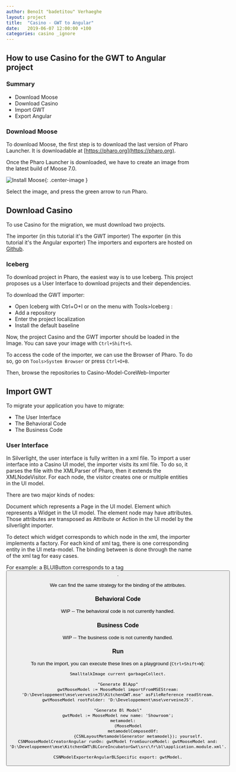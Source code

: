 ```yaml
---
author: Benoît "badetitou" Verhaeghe
layout: project
title:  "Casino - GWT to Angular"
date:   2019-06-07 12:00:00 +100
categories: casino _ignore
---
```


## How to use Casino for the GWT to Angular project

### Summary

- Download Moose
- Download Casino
- Import GWT
- Export Angular

### Download Moose

To download Moose, the first step is to download the last version of Pharo Launcher.
It is downloadable at [https://pharo.org](https://pharo.org).

Once the Pharo Launcher is downloaded, we have to create an image from the latest build of Moose 7.0.

![Install Moose](../img/mooseInstall.png){: .center-image }

Select the image, and press the green arrow to run Pharo.

## Download Casino

To use Casino for the migration, we must download two projects.

The importer (in this tutorial it's the GWT importer)
The exporter (in this tutorial it's the Angular exporter)
The importers and exporters are hosted on [Github](https://github.com/search?q=user:badetitou+Casino).

### Iceberg
  
To download project in Pharo, the easiest way is to use Iceberg. This project proposes us a User Interface to download projects and their dependencies.

To download the GWT importer:

- Open Iceberg with Ctrl+O+I or on the menu with Tools>Iceberg :
- Add a repository
- Enter the project localization
- Install the default baseline

Now, the project Casino and the GWT importer should be loaded in the Image. You can save your image with `Ctrl+Shift+S`.

To access the code of the importer, we can use the Browser of Pharo. To do so, go on `Tools>System Browser` or press `Ctrl+O+B`.

Then, browse the repositories to Casino-Model-CoreWeb-Importer

## Import GWT
  
To migrate your application you have to migrate:

- The User Interface
- The Behavioral Code
- The Business Code

### User Interface

In Silverlight, the user interface is fully written in a xml file. To import a user interface into a Casino UI model, the importer visits its xml file. To do so, it parses the file with the XMLParser of Pharo, then it extends the XMLNodeVisitor. For each node, the visitor creates one or multiple entities in the UI model.

There are two major kinds of nodes:

Document which represents a Page in the UI model.
Element which represents a Widget in the UI model.
The element node may have attributes. Those attributes are transposed as Attribute or Action in the UI model by the silverlight importer.

To detect which widget corresponds to which node in the xml, the importer implements a factory. For each kind of xml tag, there is one corresponding entity in the UI meta-model. The binding between is done through the name of the xml tag for easy cases.

For example: a BLUIButton corresponds to a tag <Button>.

We can find the same strategy for the binding of the attributes.

### Behavioral Code

WIP -- The behavioral code is not currently handled.

### Business Code

WIP -- The business code is not currently handled.

### Run

To run the import, you can execute these lines on a playground (`Ctrl+Shift+W`):

```smalltalk
SmalltalkImage current garbageCollect.

"Generate BlApp"
gwtMooseModel := MooseModel importFromMSEStream:  'D:\Developpement\mse\verveineJ5\KitchenGWT.mse' asFileReference readStream.
gwtMooseModel rootFolder: 'D:\Developpement\mse\verveineJ5'.

"Generate Bl Model"
gwtModel := MooseModel new name: 'Showroom';
    metamodel:
        (MooseModel
            metamodelComposedOf:
                {CSNLayoutMetamodelGenerator metamodel}); yourself.
CSNMooseModelCreatorAngular runOn: gwtModel fromSourceModel: gwtMooseModel and:  'D:\Developpement\mse\KitchenGWT\BLCoreIncubatorGwt\src\fr\bl\application.module.xml'.

CSNModelExporterAngularBLSpecific export: gwtModel.
```
